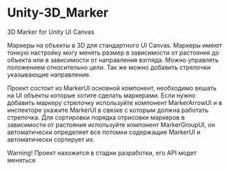# Unity-3D_Marker
3D Marker for Unity UI Canvas

Маркеры на объекты в 3D для стандартного UI Canvas. Маркеры имеют тонкую настройку могу менять размер в зависимости от растояния до объекта или в зависимости от направления взгляда. Можно управлять положением относительно цели. Так же можно добавить стрелочки указывающие направление. 

Проект состоит из MarkerUI основной компонент, необходимо вешать на UI объекты которые хотите сделать маркерами. Если нужно добавить маркеру стрелочку используйте компонент MarkerArrowUI и в инспекторе укажите MarkerUI в связке с которым должна работать стрелочка. Для сортировки порядка отрисовки маркеров в зависимости от растояния используйте компонент MarkerGroupUI, он автоматически определяет все потомки содержащие MarkerUI и автоматически сортирует их. 

Warning! Проект нахожится в стадии разработки, его API модет меняться 
 
